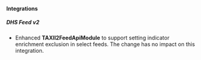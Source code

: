 
#### Integrations

##### DHS Feed v2

- Enhanced **TAXII2FeedApiModule** to support setting indicator enrichment exclusion in select feeds. The change has no impact on this integration.

